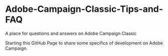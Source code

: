 # Adobe-Campaign-Classic-Tips-and-FAQ
A place for questions and answers on Adobe Campaign Classic

Starting this GitHub Page to share some specifics of development on Adobe Campaign.
